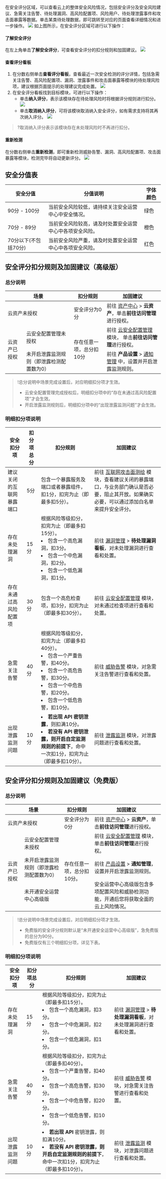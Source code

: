 在安全评分区域，可以查看云上的整体安全风险情况，包括安全评分及安全风险建议、急需关注告警、待处理漏洞、高风险配置项、风险用户、待处理泄露事件和攻击面暴露等数据。单击某类待处理数据，即可跳转至对应的页面查看详细情况和进一步操作。
![](https://qcloudimg.tencent-cloud.cn/raw/2534fa544e11e6462b27d0692e26e22e.png)
如上图所示，在安全评分区域可进行以下操作：

#### 了解安全评分
在左上角单击**了解安全评分**，可查看安全评分的扣分规则和加固建议。
![](https://qcloudimg.tencent-cloud.cn/raw/8fa18b77f536b220efca875c7074eef8.png)

#### 查看评分看板
1. 在分数右侧单击**查看评分看板**，查看最近一次安全检测的评分详情，包括急需关注告警、高风险配置项、漏洞、泄露事件和攻击面暴露等模块的待处理风险项，建议根据页面提示的处理建议完成处置。
![](https://qcloudimg.tencent-cloud.cn/raw/0ae5e89840a4a8c49af388f3c53578b7.png)
 2. 在安全评分看板找到目标模块，可进行以下操作：
    - 单击**纳入评分**，表示该模块存在待处理风险时将根据评分规则进行扣分。
   ![](https://qcloudimg.tencent-cloud.cn/raw/af8443e35f1048cd3583b92e5ea4f584.png)
    - 单击**取消纳入评分**，可将该模块取消纳入安全评分，如有需求支持将其再次纳入评分。
![](https://qcloudimg.tencent-cloud.cn/raw/2a68c3753e54acfffa12972d9a09cbdf.png)
>?取消纳入评分表示该模块存在未处理风险时不再进行扣分。

#### 重新检测
在分数右侧单击**重新检测**，即可重新检测威胁告警、漏洞、高风险配置项、攻击面暴露等模块，检测完毕将自动更新评分。
![](https://qcloudimg.tencent-cloud.cn/raw/0c9ecf8049c2ec6e599a8578cfd33c1c.png)


## 安全分值表
| 安全分值 | 分值说明 | 字体颜色 |
|---------|---------|---------|
|90分 - 100分|	当前安全风险较低，请持续关注安全运营中心中安全情况。	|绿色|
|70分 - 89分	|当前安全风险较高，请及时处置安全运营中心中各项安全风险。|	橙色|
|70分以下(不包括70分)|	当前安全风险严重，请及时处置安全运营中心中各项安全风险。	|红色|

## 安全评分扣分规则及加固建议（高级版）
### 总分说明
<table>
<thead>
<tr>
<th colspan=2 >场景</th>
<th>扣分规则</th>
<th>加固建议</th>
</tr>
</thead>
<tbody><tr>
<td colspan=2 >云资产未授权</td>
<td>安全评分为0分</td>
<td>前往 <a href="https://console.cloud.tencent.com/ssav2/assets">资产中心</a>  &gt; <strong>云资产</strong>，单击<strong>前往访问管理</strong>进行授权。</td>
</tr>
<tr>
<td  rowspan=2 >云资产已授权</td>
<td>云安全配置管理未授权</td>
<td  rowspan=2 >存在任意一项，总分扣10分</td>
<td>前往 <a href="https://console.cloud.tencent.com/ssav2/config">云安全配置管理</a> 模块， 单击<strong>前往访问管理</strong>进行授权。</td>
</tr>
<tr>
<td>未开启泄露监测规则（即泄露检测配置数为0）</td>
<td>前往 <strong>产品设置</strong> &gt; <a href="https://console.cloud.tencent.com/ssav2/setting/notify">通知管理</a> 中，设置并开启泄露监测规则。</td>
</tr>
</tbody></table>

>!总分说明中场景完成设置后，对应明细扣分项才生效。
>- 云安全配置管理完成授权后，明细扣分项中的“存在未通过高风险配置项”才会生效。
>- 开启泄露监测规则后，明细扣分项中的“出现泄露监测问题”才会生效。

### 明细扣分项说明[](id:MXKFSM)
| 安全扣分项               | 扣分项总分 | 扣分规则                                                     | 加固建议                                                     |
| ------------------------ | ---------- | ------------------------------------------------------------ | ------------------------------------------------------------ |
| 建议关闭的互联网暴露端口 | 5分        | 包含一个暴露服务及端口或者暴露组件，扣1分，扣完为止（即最多扣5分）。 | 前往 [互联网攻击面测绘](https://console.cloud.tencent.com/ssav2/assetmap) 模块，查看建议关闭的暴露端口，与业务部门确认是否必要，阻止其开放。如果确实必要，可以通过添加白名单来提升安全评分。 |
| 存在未处理漏洞           | 15分       | 根据风险等级扣分，扣完为止（即最多扣15分）。<br><li>包含一个高危漏洞，扣3分。</li><li>包含一个中危漏洞，扣2分。</li><li>包含一个低危漏洞，扣1分。</li> | 前往 [漏洞管理](https://console.cloud.tencent.com/ssav2/vulner) > **待处理漏洞看板**，对未处理漏洞进行查看和处置。 |
| 存在未通过高风险配置项   | 30分       | 包含一个高危检查项，扣3分，扣完为止（即最多扣30分）。        | 前往 [云安全配置管理](https://console.cloud.tencent.com/ssav2/config) 模块，对未通过检查项进行查看和处置。 |
| 急需关注告警             | 40分       | 根据风险等级扣分，扣完为止（即最多扣40分）。<br/><li>包含一个严重告警，扣40分。</li><li>包含一个高危告警，扣30分。</li><li>包含一个中危告警，扣20分。</li><li>包含一个低危告警，扣10分。</li> | 前往 [威胁告警](https://console.cloud.tencent.com/ssav2/threat) 模块，对急需关注告警进行查看和处置。 |
| 出现泄露监测问题         | 10分       | <li>**若出现 API 密钥泄露**，则扣满10分。</li><li>**若没有 API 密钥泄露，则开启自定监测规则的前提下**，命中一次扣1分，扣完为止（即最多扣10分）。</li> | 前往 [泄露监测](https://console.cloud.tencent.com/ssav2/monitor) 模块，对泄露问题进行查看和处置。 |





## 安全评分扣分规则及加固建议（免费版）
### 总分说明
<table>
<thead>
<tr>
<th colspan=2 >场景</th>
<th>扣分规则</th>
<th>加固建议</th>
</tr>
</thead>
<tbody><tr>
<td colspan=2 >云资产未授权</td>
<td>安全评分为0分</td>
<td>前往 <a href="https://console.cloud.tencent.com/ssav2/assets">资产中心</a>  &gt; <strong>云资产</strong>，单击<strong>前往访问管理</strong>进行授权。</td>
</tr>
<tr>
<td  rowspan=3 >云资产已授权</td>
<td>云安全配置管理未授权</td>
<td  rowspan=3 >存在任意一项，总分扣10分。</td>
<td>前往 <a href="https://console.cloud.tencent.com/ssav2/config">云安全配置管理</a> 模块，单击<strong>前往访问管理</strong>进行授权。</td>
</tr>
<tr>
 <td>未开启泄露监测规则（即泄露检测配置数为0）</td>
 <td>前往 <a href="https://console.cloud.tencent.com/ssav2/setting">产品设置</a> &gt; <strong>通知管理</strong>，设置并开启泄露监测规则。</td>
</tr>
<tr>
<td>未开通安全运营中心高级版</td>
 <td>安全运营中心高级版包含多项配置风险和威胁检测功能，开通后您将获取全面的云上风险情况。</td>
</tr>
</tbody></table>

>!总分说明中场景完成设置后，对应明细扣分项才生效。
>- 免费版的安全评分规则默认是“未开通安全运营中心高级版”，急免费版的总分为90分。
>- 免费版仅有三个明细扣分项，详见下表。

### 明细扣分项说明
| 安全扣分项       | 扣分项总分 | 扣分规则                                                     | 加固建议                                                     |
| ---------------- | ---------- | ------------------------------------------------------------ | ------------------------------------------------------------ |
| 存在未处理漏洞   | 15分       | 根据风险等级扣分，扣完为止（即最多扣15分）。<br><li>包含一个高危漏洞，扣3分。</li><li>包含一个中危漏洞，扣2分。</li><li>包含一个低危漏洞，扣1分。</li> | 前往 [漏洞管理](https://console.cloud.tencent.com/ssav2/vulner) > **待处理漏洞看板**，对未处理漏洞进行查看和处置。 |
| 急需关注告警     | 40分       | 根据风险等级扣分，扣完为止（即最多扣40分）。<br><li>包含一个严重告警，扣40分。</li><li>包含一个高危告警，扣30分。</li><li>包含一个中危告警，扣20分。</li><li>包含一个低危告警，扣10分。</li> | 前往 [威胁告警](https://console.cloud.tencent.com/ssav2/threat) 模块，对急需关注告警进行查看和处置。 |
| 出现泄露监测问题 | 10分       | <li>**若出现  API** 密钥泄露，则扣满10分。</li><li>**若没有 API 密钥泄露，则开启自定监测规则的前提下**，命中一次扣1分，扣完为止（即最多扣10分）。</li> | 前往 [泄露监测](https://console.cloud.tencent.com/ssav2/monitor) 模块，对泄露问题进行查看和处置。 |



